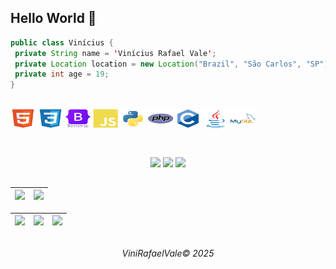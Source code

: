 ## Hello World 👋

 ```java
public class Vinícius {
  private String name = 'Vinícius Rafael Vale';
  private Location location = new Location("Brazil", "São Carlos", "SP");
  private int age = 19;
}
```

<div style="display: inline_block"><br>
  <img align="center" alt="Vini-Html" height="30" width="40" src="https://raw.githubusercontent.com/devicons/devicon/master/icons/html5/html5-original.svg">
  <img align="center" alt="Vini-Css" height="30" width="40" src="https://raw.githubusercontent.com/devicons/devicon/master/icons/css3/css3-original.svg">
  <img align="center" alt="Vini-Bootstrap" height="30" width="40" src="https://raw.githubusercontent.com/devicons/devicon/master/icons/bootstrap/bootstrap-original-wordmark.svg">
  <img align="center" alt="Vini-Js" height="30" width="40" src="https://raw.githubusercontent.com/devicons/devicon/master/icons/javascript/javascript-plain.svg">
  <img align="center" alt="Vini-Python" height="30" width="40" src="https://raw.githubusercontent.com/devicons/devicon/master/icons/python/python-original.svg">
  <img align="center" alt="Vini-Php" height="30" width="40" src="https://raw.githubusercontent.com/devicons/devicon/master/icons/php/php-original.svg">
  <img align="center" alt="Vini-C" height="30" width="40" src="https://raw.githubusercontent.com/devicons/devicon/master/icons/c/c-original.svg">
  <img align="center" alt="Vini-Java" height="30" width="40" src="https://raw.githubusercontent.com/devicons/devicon/master/icons/java/java-original.svg">
  <img align="center" alt="Vini-Mysql" height="30" width="40" src="https://raw.githubusercontent.com/devicons/devicon/master/icons/mysql/mysql-original-wordmark.svg">
</div>
  
 ##

 <div align="center"> 
  <br>
  <a href="https://www.instagram.com/vini_rafael_/" target="_blank"><img src="https://img.shields.io/badge/-Instagram-%23E4405F?style=for-the-badge&logo=instagram&logoColor=white" target="_blank"></a>
  <a href = "mailto:vinirafael07@gmail.com"><img src="https://img.shields.io/badge/-Gmail-%23333?style=for-the-badge&logo=gmail&logoColor=white" target="_blank"></a>
  <a href="https://www.linkedin.com/in/vin%C3%ADcius-rafael-vale-265a302a8/" target="_blank"><img src="https://img.shields.io/badge/-LinkedIn-%230077B5?style=for-the-badge&logo=linkedin&logoColor=white" target="_blank"></a> 
 </div> 
 
 ##
<div>

  | ![](http://github-profile-summary-cards.vercel.app/api/cards/profile-details?username=ViniRafaelVale&theme=gruvbox) | ![](http://github-profile-summary-cards.vercel.app/api/cards/stats?username=ViniRafaelVale&theme=gruvbox)
| :-: | :-: |

| ![](http://github-profile-summary-cards.vercel.app/api/cards/productive-time?username=ViniRafaelVale&theme=gruvbox&utcOffset=8) | ![](http://github-profile-summary-cards.vercel.app/api/cards/repos-per-language?username=ViniRafaelVale&theme=gruvbox) | ![](http://github-profile-summary-cards.vercel.app/api/cards/most-commit-language?username=ViniRafaelVale&theme=gruvbox)
| :-: | :-: | :-: |
  
</div>

 ##

 <h6 align="center">ViniRafaelVale©️ 2025</h6>
